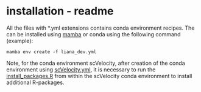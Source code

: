 # installation - readme

All the files with *.yml extensions contains conda environment recipes. The can be installed using [mamba](https://github.com/conda-forge/miniforge) or conda using the following command (example):

    mamba env create -f liana_dev.yml

Note, for the conda environment scVelocity, after creation of the conda environment using [scVelocity.yml](installation/scVelocity.yml), it is necessary to run the [install_packages.R](installation/install_packages_in_scVelocity.R) from within the scVelocity conda environment to install additional R-packages.
